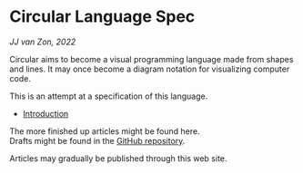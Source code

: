 Circular Language Spec
======================

*JJ van Zon, 2022*

Circular aims to become a visual programming language made from shapes and lines. It may once become a diagram notation for visualizing computer code.

This is an attempt at a specification of this language.

- [Introduction](spec/introduction.md)

The more finished up articles might be found here.  
Drafts might be found in the [GitHub repository](https://github.com/jjvanzon/Circular-Language-Spec).

Articles may gradually be published through this web site.
